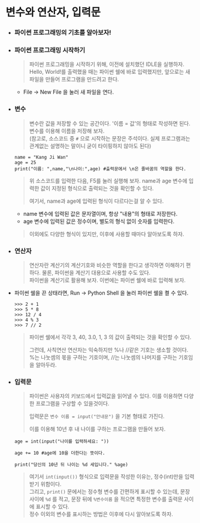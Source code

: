 # 변수와 연산자, 입력문

-   ### 파이썬 프로그래밍의 기초를 알아보자!
-   ### 파이썬 프로그래밍 시작하기

    > 파이썬 프로그래밍을 시작하기 위해, 이전에 설치했던 IDLE을 실행하자.<br>
    > Hello, World!를 출력했을 때는 파이썬 쉘에 바로 입력했지만, 앞으로는 새 파일을 만들어 프로그램을 만드려고 한다.

    -   File -> New File 을 눌러 새 파일을 연다.

-   ### 변수

    > 변수란 값을 저장할 수 있는 공간이다. '이름 = 값'의 형태로 작성하면 된다. <br>
    > 변수를 이용해 이름을 저장해 보자.<br>
    > (참고로, 소스코드 중 `#` 으로 시작하는 문장은 주석이다. 실제 프로그램과는 관계없는 설명하는 말이니 굳이 타이핑하지 않아도 된다)

    ```{.python}
    name = "Kang Ji Wan"
    age = 25
    print("이름: ",name,"\n나이:",age) #출력문에서 \n은 줄바꿈의 역할을 한다.
    ```

    > 위 소스코드를 입력한 다음, F5를 눌러 실행해 보자. name과 age 변수에 입력한 값이 지정된 형식으로 출력되는 것을 확인할 수 있다.<p>
    > 여기서, name과 age에 입력된 형식이 다르다는걸 알 수 있다.<br>

    -   name 변수에 입력된 값은 문자열이며, 항상 "내용"의 형태로 저장한다.
    -   age 변수에 입력된 값은 정수이며, 별도의 형식 없이 숫자를 입력한다.

    > 이외에도 다양한 형식이 있지만, 이후에 사용할 때마다 알아보도록 하자.

-   ### 연산자

    > 연산자란 계산기의 계산기호와 비슷한 역할을 한다고 생각하면 이해하기 편하다. 물론, 파이썬을 계산기 대용으로 사용할 수도 있다.<br>
    > 파이썬을 계산기로 활용해 보자. 이번에는 파이썬 쉘에 바로 입력해 보자.

-   파이썬 쉘을 끈 상태라면, Run -> Python Shell 을 눌러 파이썬 쉘을 켤 수 있다.

    ```{.python}
    >>> 2 + 1
    >>> 5 * 8
    >>> 12 / 4
    >>> 4 % 3
    >>> 7 // 2
    ```

    > 파이썬 쉘에서 각각 3, 40, 3.0, 1, 3 의 값이 출력되는 것을 확인할 수 있다.<p>
    >   그런데, 사칙연산 연산자는 익숙하지만 %나 //같은 기호는 생소할 것이다.<br>
    >   %는 나눗셈의 몫을 구하는 기호이며, //는 나눗셈의 나머지를 구하는 기호임을 알아두라.

-   ### 입력문

    > 파이썬은 사용자의 키보드에서 입력값을 읽어낼 수 있다. 이를 이용하면 다양한 프로그램을 구상할 수 있을것이다.<p>
    > 입력문은 `변수 이름 = input("안내문")` 을 기본 형태로 가진다.<p>
    > 이를 이용해 10년 후 내 나이를 구하는 프로그램을 만들어 보자.

    ```{.python}
    age = int(input("나이를 입력하세요: "))

    age += 10 #age에 10을 더한다는 뜻이다.

    print("당신의 10년 뒤 나이는 %d 세입니다." %age)
    ```

    > 여기서 `int(input())` 형식으로 입력문을 작성한 이유는, 정수(int)만을 입력받기 위함이다.<br>
    > 그리고, `print()` 문에서는 정수형 변수를 간편하게 표시할 수 있는데, 문장 사이에 `%d` 를 적고, 문장 뒤에 `%변수이름` 을 적으면 특정한 변수를 출력문 사이에 표시할 수 있다.<br>
    > 정수 이외의 변수를 표시하는 방법은 이후에 다시 알아보도록 하자.
